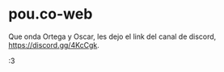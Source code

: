 # pou.co-web

Que onda Ortega y Oscar, les dejo el link del canal de discord, https://discord.gg/4KcCgk.

:3

